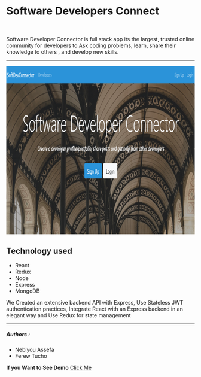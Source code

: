 <h1>Software Developers Connect</h1>
<br>
<p>Software Developer Connector  is full stack app its the largest, trusted online community for developers to Ask coding problems, learn, share their knowledge to others , and develop new skills.</p>
<hr>
<img src = "client/src/img/homepage.png" width = "550 px" height = "450 px">
<h2>Technology used</h2>
<ul>
<li>React</li>
<li>Redux</li>
<li>Node</li>
<li>Express</li>
<li>MongoDB</li>
</ul>
<p>We Created an extensive backend API with Express, Use Stateless JWT authentication practices, 
Integrate React with an Express backend in an elegant way and Use Redux for state management</p>


<hr>
<h5>Authors :</h5>
<ul>
<li>Nebiyou Assefa</li>
<li>Ferew Tucho</li>
</ul>

<strong>If you Want to See Demo</strong> <a href = "https://mysterious-savannah-24245.herokuapp.com/" target = "_blank">Click Me</a>
